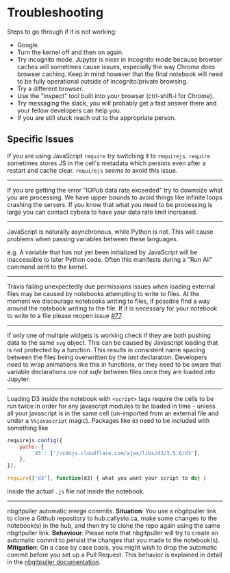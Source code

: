 # Troubleshooting

Steps to go through if it is not working:
+ Google.
+ Turn the kernel off and then on again.
+ Try incognito mode. Jupyter is nicer in incognito mode because browser caches will sometimes cause issues, especially the way Chrome does browser caching. Keep in mind however that the final notebook will need to be fully operational outside of incognito/private browsing.
+ Try a different browser.
+ Use the "inspect" tool built into your browser (ctrl-shift-i for Chrome).
+ Try messaging the slack, you will probably get a fast answer there and your fellow developers can help you.
+ If you are still stuck reach out to the appropriate person.

## Specific Issues

If you are using JavaScript `require` try switching it to `requirejs`. `require` sometimes stores JS in the cell's metadata which persists even after a restart and cache clear. `requirejs` *seems to* avoid this issue.

---

If you are getting the error "IOPub data rate exceeded" try to downsize what you are processing. We have upper bounds to avoid things like infinite loops crashing the servers. If you know that what you need to be processing is large you can contact cybera  to have your data rate limit increased.

---

JavaScript is naturally asynchronous, while Python is not. This will cause problems when passing variables between these languages.

e.g. A variable that has not yet been initialized by JavaScript will be inaccessible to later Python code. Often this manifests during a "Run All" command sent to the kernel.

---

Travis failing unexpectedly due permissions issues when loading external files may be caused by notebooks attempting to write to files. At the moment we discourage notebooks writing to files, if possible find a way around the notebook writing to the file. If it is necessary for your notebook to write to a file please reopen issue [#77](https://github.com/callysto/curriculum-notebooks/issues/77).

---

If only one of multiple widgets is working check if they are both pushing data to the same `svg` object. This can be caused by Javascript loading that is not protected by a function. This results in consistent name spacing between the files being overwritten by the _last_ declaration. Developers need to wrap animations like this in functions, or they need to be aware that variable declarations _are not safe_ between files once they are loaded into Jupyter.

---

Loading D3 inside the notebook with `<script>` tags require the cells to be run twice in order for any javascript modules to be loaded in time - unless all your javascript is in the same cell (un-imported from an external file and under a `%%javascript` magic). Packages like `d3` need to be included with something like

```js
requirejs.config({
    paths: { 
        'd3': ['//cdnjs.cloudflare.com/ajax/libs/d3/3.5.6/d3'], 
    },                                       
});

require(['d3'], function(d3) { what you want your script to do} )
```

inside the actual `.js` file _not_ inside the notebook.

---

nbgitpuller automatic merge commits. **Situation**: You use a nbgitpuller link to clone a Github repository to hub.callysto.ca, make some changes to the notebook(s) in the hub, and then try to clone the repo again using the same nbgitpuller link. **Behaviour**: Please note that nbgitpuller will try to create an automatic commit to persist the changes that you made to the notebook(s). **Mitigation**: On a case by case basis, you might wish to drop the automatic commit before you set up a Pull Request. This behavior is explained in detail in the [nbgitpuller documentation](https://jupyterhub.github.io/nbgitpuller/topic/automatic-merging.html).  
